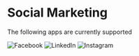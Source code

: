 # Social Marketing

The following apps are currently supported

<img src="/images/apps/facebook/icon.svg" alt="Facebook" class="app-logo" />
<img src="/images/apps/linkedin/icon.svg" alt="LinkedIn" class="app-logo" />
<img src="/images/apps/instagram/icon.svg" alt="Instagram" class="app-logo" />

